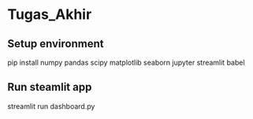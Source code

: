 # Tugas_Akhir
## Setup environment
pip install numpy pandas scipy matplotlib seaborn jupyter streamlit babel

## Run steamlit app
streamlit run dashboard.py
